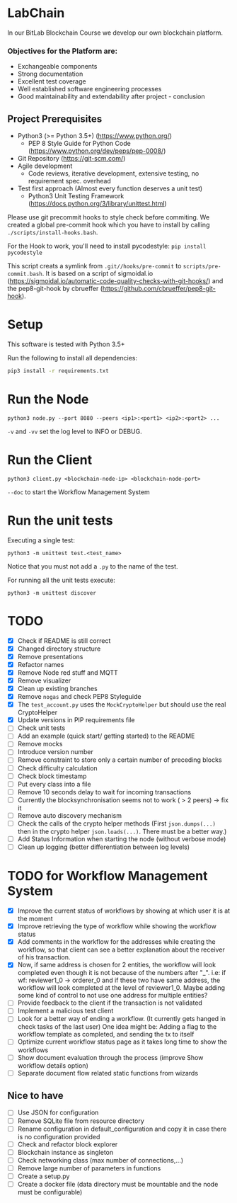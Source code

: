 # LabChain

In our BitLab Blockchain Course we develop our own blockchain platform.

### Objectives for the Platform are:

- Exchangeable components
- Strong documentation
- Excellent test coverage
- Well established software engineering processes
- Good maintainability and extendability  after project - conclusion


## Project Prerequisites
- Python3 (>= Python 3.5+) (https://www.python.org/)
  - PEP 8 Style Guide for Python Code (https://www.python.org/dev/peps/pep-0008/)
- Git Repository (https://git-scm.com/)
- Agile development
  - Code reviews, iterative development, extensive testing, no requirement spec. overhead
- Test first approach (Almost every function deserves a unit test)
  - Python3 Unit Testing Framework (https://docs.python.org/3/library/unittest.html)

Please use git precommit hooks to style check before commiting. We created a global pre-commit hook which you have to install by calling ```./scripts/install-hooks.bash```.

For the Hook to work, you'll need to install pycodestyle: ```pip install pycodestyle```

This script creats a symlink from ```.git//hooks/pre-commit``` to ```scripts/pre-commit.bash```. It is based on a script of sigmoidal.io (https://sigmoidal.io/automatic-code-quality-checks-with-git-hooks/) and the pep8-git-hook by cbrueffer (https://github.com/cbrueffer/pep8-git-hook).


# Setup

This software is tested with Python 3.5+

Run the following to install all dependencies:

```bash
pip3 install -r requirements.txt

```

# Run the Node

```
python3 node.py --port 8080 --peers <ip1>:<port1> <ip2>:<port2> ...
```

`-v` and `-vv` set the log level to INFO or DEBUG.

# Run the Client

```
python3 client.py <blockchain-node-ip> <blockchain-node-port>
```

`--doc` to start the Workflow Management System

# Run the unit tests

Executing a single test:

```
python3 -m unittest test.<test_name>
```

Notice that you must not add a `.py` to the name of the test.

For running all the unit tests execute:

```
python3 -m unittest discover
```

# TODO

- [x] Check if README is still correct
- [x] Changed directory structure
- [x] Remove presentations
- [x] Refactor names
- [x] Remove Node red stuff and MQTT
- [x] Remove visualizer
- [x] Clean up existing branches
- [x] Remove `nogas` and check PEP8 Styleguide
- [x] The `test_account.py` uses the `MockCryptoHelper` but should use the real CryptoHelper
- [x] Update versions in PIP requirements file
- [ ] Check unit tests
- [ ] Add an example (quick start/ getting started) to the README
- [ ] Remove mocks
- [ ] Introduce version number
- [ ] Remove constraint to store only a certain number of preceding blocks
- [ ] Check difficulty calculation
- [ ] Check block timestamp
- [ ] Put every class into a file
- [ ] Remove 10 seconds delay to wait for incoming transactions
- [ ] Currently the blocksynchronisation seems not to work ( > 2 peers) -> fix it
- [ ] Remove auto discovery mechanism
- [ ] Check the calls of the crypto helper methods (First `json.dumps(...)` then in the crypto helper `json.loads(...)`. There must be a better way.)
- [ ] Add Status Information when starting the node (without verbose mode)
- [ ] Clean up logging (better differentiation between log levels)

# TODO for Workflow Management System

- [x] Improve the current status of workflows by showing at which user it is at the moment
- [x] Improve retrieving the type of workflow while showing the workflow status
- [x] Add comments in the workflow for the addresses while creating the workflow, so that client can see a better explanation about the receiver of his transaction.
- [x] Now, if same address is chosen for 2 entities, the workflow will look completed even though it is not because of the numbers after "_".
      i.e: if wf: reviewer1_0 -> orderer_0 and if these two have same address, the workflow will look completed at the level of reviewer1_0. Maybe adding some kind of control to not use one address for multiple entities?
- [ ] Provide feedback to the client if the transaction is not validated
- [ ] Implement a malicious test client
- [ ] Look for a better way of ending a workflow. (It currently gets hanged in check tasks of the last user)
      One idea might be: Adding a flag to the workflow template as completed, and sending the tx to itself
- [ ] Optimize current workflow status page as it takes long time to show the workflows
- [ ] Show document evaluation through the process (improve Show workflow details option)
- [ ] Separate document flow related static functions from wizards

## Nice to have

- [ ] Use JSON for configuration
- [ ] Remove SQLite file from resource directory
- [ ] Rename configuration in default_configuration and copy it in case there is no configuration provided
- [ ] Check and refactor block explorer
- [ ] Blockchain instance as singleton
- [ ] Check networking class (max number of connections,...)
- [ ] Remove large number of parameters in functions
- [ ] Create a setup.py
- [ ] Create a docker file (data directory must be mountable and the node must be configurable)
